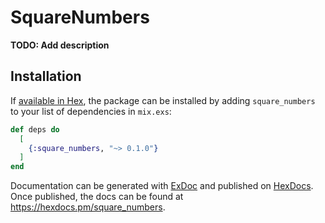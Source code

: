 # SquareNumbers

**TODO: Add description**

## Installation

If [available in Hex](https://hex.pm/docs/publish), the package can be installed
by adding `square_numbers` to your list of dependencies in `mix.exs`:

```elixir
def deps do
  [
    {:square_numbers, "~> 0.1.0"}
  ]
end
```

Documentation can be generated with [ExDoc](https://github.com/elixir-lang/ex_doc)
and published on [HexDocs](https://hexdocs.pm). Once published, the docs can
be found at <https://hexdocs.pm/square_numbers>.

